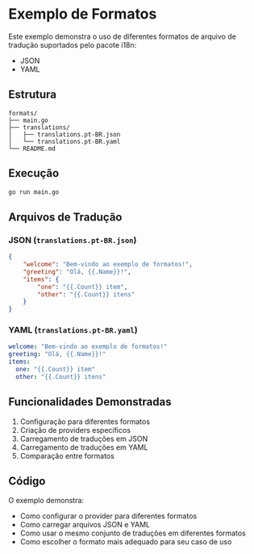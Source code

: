 # Exemplo de Formatos

Este exemplo demonstra o uso de diferentes formatos de arquivo de tradução suportados pelo pacote i18n:
- JSON
- YAML

## Estrutura

```
formats/
├── main.go
├── translations/
│   ├── translations.pt-BR.json
│   └── translations.pt-BR.yaml
└── README.md
```

## Execução

```bash
go run main.go
```

## Arquivos de Tradução

### JSON (`translations.pt-BR.json`)

```json
{
    "welcome": "Bem-vindo ao exemplo de formatos!",
    "greeting": "Olá, {{.Name}}!",
    "items": {
        "one": "{{.Count}} item",
        "other": "{{.Count}} itens"
    }
}
```

### YAML (`translations.pt-BR.yaml`)

```yaml
welcome: "Bem-vindo ao exemplo de formatos!"
greeting: "Olá, {{.Name}}!"
items:
  one: "{{.Count}} item"
  other: "{{.Count}} itens"
```

## Funcionalidades Demonstradas

1. Configuração para diferentes formatos
2. Criação de providers específicos
3. Carregamento de traduções em JSON
4. Carregamento de traduções em YAML
5. Comparação entre formatos

## Código

O exemplo demonstra:
- Como configurar o provider para diferentes formatos
- Como carregar arquivos JSON e YAML
- Como usar o mesmo conjunto de traduções em diferentes formatos
- Como escolher o formato mais adequado para seu caso de uso
